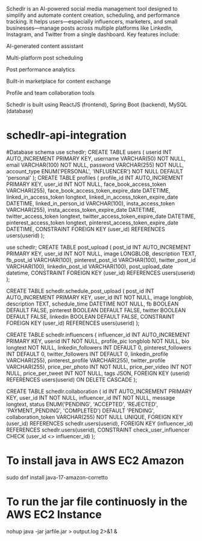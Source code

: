 Schedlr is an AI-powered social media management tool designed to simplify and automate content creation, scheduling, and performance tracking. It helps users—especially influencers, marketers, and small businesses—manage posts across multiple platforms like LinkedIn, Instagram, and Twitter from a single dashboard. Key features include:

AI-generated content assistant

Multi-platform post scheduling

Post performance analytics

Built-in marketplace for content exchange

Profile and team collaboration tools

Schedlr is built using ReactJS (frontend), Spring Boot (backend), MySQL (database)










# schedlr-api-integration


#Database schema
use schedlr;
CREATE TABLE users (
userid INT AUTO_INCREMENT PRIMARY KEY,
username VARCHAR(50) NOT NULL,
email VARCHAR(100) NOT NULL,
password VARCHAR(255) NOT NULL,
account_type ENUM('PERSONAL', 'INFLUENCER') NOT NULL DEFAULT 'personal'
);
CREATE TABLE profiles (
profile_id INT AUTO_INCREMENT PRIMARY KEY,
user_id INT NOT NULL,
face_book_access_token VARCHAR(255),
face_book_access_token_expire_date DATETIME,
linked_in_access_token longtext,
linked_in_access_token_expire_date DATETIME,
linked_in_person_id VARCHAR(100),
insta_access_token VARCHAR(255),
insta_access_token_expire_date DATETIME,
twitter_access_token longtext,
twitter_access_token_expire_date DATETIME,
pinterest_access_token longtext,
pinterest_access_token_expire_date DATETIME,
CONSTRAINT FOREIGN KEY (user_id) REFERENCES users(userid)
);

use schedlr;
CREATE TABLE post_upload (
post_id INT AUTO_INCREMENT PRIMARY KEY,
user_id INT NOT NULL,
image LONGBLOB,
description TEXT,
fb_post_id VARCHAR(100),
pinterest_post_id VARCHAR(100),
twitter_post_id VARCHAR(100),
linkedin_post_id VARCHAR(100),
post_upload_date datetime,
CONSTRAINT FOREIGN KEY (user_id) REFERENCES users(userid)
);

CREATE TABLE schedlr.schedule_post_upload (
post_id INT AUTO_INCREMENT PRIMARY KEY,
user_id INT NOT NULL,
image longblob,
description TEXT,
schedule_time DATETIME NOT NULL,
fb BOOLEAN DEFAULT FALSE,
pinterest BOOLEAN DEFAULT FALSE,
twitter BOOLEAN DEFAULT FALSE,
linkedin BOOLEAN DEFAULT FALSE,
CONSTRAINT FOREIGN KEY (user_id) REFERENCES users(userid)
);

CREATE TABLE schedlr.influencers (
influencer_id INT AUTO_INCREMENT PRIMARY KEY,
userid INT NOT NULL,
profile_pic longblob NOT NULL,
bio longtext NOT NULL,
linkedin_followers INT DEFAULT 0,
pinterest_followers INT DEFAULT 0,
twitter_followers INT DEFAULT 0,
linkedin_profile VARCHAR(255),
pinterest_profile VARCHAR(255),
twitter_profile VARCHAR(255),
price_per_photo INT NOT NULL,
price_per_video INT NOT NULL,
price_per_tweet INT NOT NULL,
tags JSON,
FOREIGN KEY (userid) REFERENCES users(userid) ON DELETE CASCADE
);

CREATE TABLE schedlr.collaboration (
id INT AUTO_INCREMENT PRIMARY KEY,
user_id INT NOT NULL,
influencer_id INT NOT NULL,
message longtext,
status ENUM('PENDING', 'ACCEPTED', 'REJECTED', 'PAYMENT_PENDING', 'COMPLETED') DEFAULT 'PENDING',
collaboration_token VARCHAR(255) NOT NULL UNIQUE,
FOREIGN KEY (user_id) REFERENCES schedlr.users(userid),
FOREIGN KEY (influencer_id) REFERENCES schedlr.users(userid),
CONSTRAINT check_user_influencer CHECK (user_id <> influencer_id)
);

# To install java in AWS EC2 Amazon
sudo dnf install java-17-amazon-corretto

# To run the jar file continuosly in the AWS EC2 Instance
nohup java -jar jarfile.jar > output.log 2>&1 &
